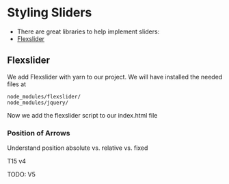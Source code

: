 # Styling Sliders

 - There are great libraries to help implement sliders:
  - [Flexslider](https://woocommerce.com/flexslider/)

## Flexslider

We add Flexslider with yarn to our project. We will have installed the needed files at

```
node_modules/flexslider/
node_modules/jquery/
```

Now we add the flexslider script to our index.html file

### Position of Arrows

Understand position absolute vs. relative vs. fixed



T15
v4

TODO: V5

